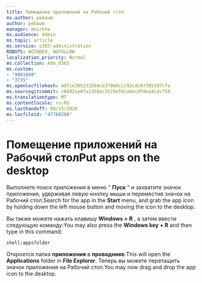 ```yaml
---
title: Помещение приложений на Рабочий стол
ms.author: pebaum
author: pebaum
manager: mnirkhe
ms.audience: Admin
ms.topic: article
ms.service: o365-administration
ROBOTS: NOINDEX, NOFOLLOW
localization_priority: Normal
ms.collection: Adm_O365
ms.custom:
- "9001668"
- "3735"
ms.openlocfilehash: 4d7ce305231b94ce37960ccc92cdc87395397cfa
ms.sourcegitcommit: c6692ce0fa1358ec3529e59ca0ecdfdea4cdc759
ms.translationtype: MT
ms.contentlocale: ru-RU
ms.lasthandoff: 09/15/2020
ms.locfileid: "47768260"
---
```

# <a name="put-apps-on-the-desktop"></a><span data-ttu-id="35fb3-102">Помещение приложений на Рабочий стол</span><span class="sxs-lookup"><span data-stu-id="35fb3-102">Put apps on the desktop</span></span>

<span data-ttu-id="35fb3-103">Выполните поиск приложения в меню " **Пуск** " и захватите значок приложения, удерживая левую кнопку мыши и переместив значок на Рабочий стол.</span><span class="sxs-lookup"><span data-stu-id="35fb3-103">Search for the app in the **Start** menu, and grab the app icon by holding down the left mouse button and moving the icon to the desktop.</span></span>

<span data-ttu-id="35fb3-104">Вы также можете нажать клавишу **Windows + R** , а затем ввести следующую команду:</span><span class="sxs-lookup"><span data-stu-id="35fb3-104">You may also press the **Windows key + R** and then type in this command:</span></span>

`shell:appsfolder`

<span data-ttu-id="35fb3-105">Откроется папка **приложения** в **проводнике**.</span><span class="sxs-lookup"><span data-stu-id="35fb3-105">This will open the **Applications** folder in **File Explorer**.</span></span> <span data-ttu-id="35fb3-106">Теперь вы можете перетащить значок приложения на Рабочий стол.</span><span class="sxs-lookup"><span data-stu-id="35fb3-106">You may now drag and drop the app icon to the desktop.</span></span>

